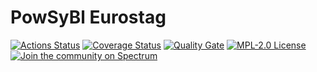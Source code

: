 # PowSyBl Eurostag

[![Actions Status](https://github.com/powsybl/powsybl-eurostag/workflows/CI/badge.svg)](https://github.com/powsybl/powsybl-eurostag/actions)
[![Coverage Status](https://sonarcloud.io/api/project_badges/measure?project=com.powsybl%3Apowsybl-eurostag&metric=coverage)](https://sonarcloud.io/component_measures?id=com.powsybl%3Apowsybl-eurostag&metric=coverage)
[![Quality Gate](https://sonarcloud.io/api/project_badges/measure?project=com.powsybl%3Apowsybl-eurostag&metric=alert_status)](https://sonarcloud.io/dashboard?id=com.powsybl%3Apowsybl-eurostag)
[![MPL-2.0 License](https://img.shields.io/badge/license-MPL_2.0-blue.svg)](https://www.mozilla.org/en-US/MPL/2.0/)
[![Join the community on Spectrum](https://withspectrum.github.io/badge/badge.svg)](https://spectrum.chat/powsybl)
